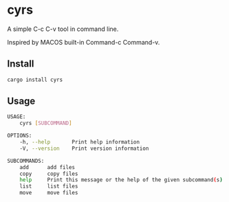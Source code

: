 # cyrs

A simple C-c C-v tool in command line.

Inspired by MACOS built-in Command-c Command-v.

## Install

``` bash
cargo install cyrs
```

## Usage

``` bash
USAGE:
    cyrs [SUBCOMMAND]

OPTIONS:
    -h, --help       Print help information
    -V, --version    Print version information

SUBCOMMANDS:
    add      add files
    copy     copy files
    help     Print this message or the help of the given subcommand(s)
    list     list files
    move     move files
```
